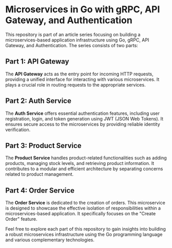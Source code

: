 # Microservices in Go with gRPC, API Gateway, and Authentication

This repository is part of an article series focusing on building a microservices-based application infrastructure using Go, gRPC, API Gateway, and Authentication. The series consists of two parts:

## Part 1: API Gateway

The **API Gateway** acts as the entry point for incoming HTTP requests, providing a unified interface for interacting with various microservices. It plays a crucial role in routing requests to the appropriate services.

## Part 2: Auth Service

The **Auth Service** offers essential authentication features, including user registration, login, and token generation using JWT (JSON Web Tokens). It ensures secure access to the microservices by providing reliable identity verification.

## Part 3: Product Service

The **Product Service** handles product-related functionalities such as adding products, managing stock levels, and retrieving product information. It contributes to a modular and efficient architecture by separating concerns related to product management.

## Part 4: Order Service

The **Order Service** is dedicated to the creation of orders. This microservice is designed to showcase the effective isolation of responsibilities within a microservices-based application. It specifically focuses on the "Create Order" feature.

Feel free to explore each part of this repository to gain insights into building a robust microservices infrastructure using the Go programming language and various complementary technologies.
